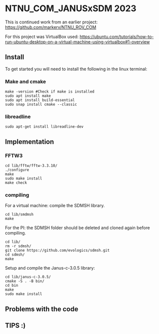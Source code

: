 # NTNU_COM_JANUSxSDM 2023
This is continued work from an earlier project: https://github.com/markerv/NTNU_ROV_COM

For this project was VirtualBox used: https://ubuntu.com/tutorials/how-to-run-ubuntu-desktop-on-a-virtual-machine-using-virtualbox#1-overview


## Install

To get started you will need to install the following in the linux terminal:

### Make and cmake
```
make -version #Check if make is installed
sudo apt install make
sudo apt install build-essential
sudo snap install cmake --classic
```

### libreadline
```
sudo apt-get install libreadline-dev
```
## Implementation 

### FFTW3

```
cd lib/fftw/fftw-3.3.10/
./configure
make
sudo make install
make check
```
### compiling 

For a virtual machine: compile the SDMSH library.
```
cd lib/smdmsh
make
```
For the PI: the SDMSH folder should be deleted and cloned again before compiling.
```
cd lib/
rm -r sdmsh/
git clone https://github.com/evologics/sdmsh.git
cd sdmsh/
make
```

Setup and compile the Janus-c-3.0.5 library:
```
cd lib/janus-c-3.0.5/
cmake -S . -B bin/
cd bin
make
sudo make install
```
## Problems with the code

## TIPS :)
